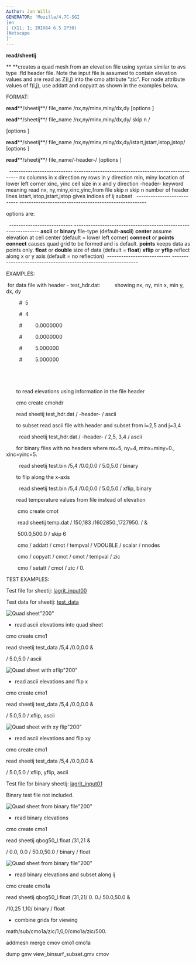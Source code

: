 ```yaml
---
Author: Jan Wills
GENERATOR: 'Mozilla/4.7C-SGI 
[en
] (X11; I; IRIX64 6.5 IP30) 
[Netscape
]'
---
```


 **read/sheetij**

  ** **creates a quad mesh from an elevation file using syntax similar
  to avs type .fld header file. Note the input file is assumed to
  contain elevation values and are read as Z(i,j) into the cmo
  attribute "zic". For node attribute values of f(i,j), use addatt and
  copyatt as shown in the examples below.

 FORMAT:

  

  **read****/sheetij**/ file\_name /nx,ny/minx,miny/dx,dy 
[options
]

  **read****/sheetij**/ file\_name /nx,ny/minx,miny/dx,dy/ skip n /
  
[options
]

  **read****/sheetij**/ file\_name
  /nx,ny/minx,miny/dx,dy/istart,jstart,istop,jstop/
[options
]

  **read****/sheetij**/ file\_name/-header-/
[options
]

   
    --------------------------- ------------------------------------------------------
    nx                          columns in x direction
    ny                          rows in y direction
    min, miny                   location of lower left corner
    xinc, yinc                  cell size in x and y direction
    -header-                    keyword meaning read nx, ny,miny,xinc,yinc,from file
    skip n                      skip n number of header lines
    istart,istop,jstart,jstop   gives indices of ij subset  
    --------------------------- ------------------------------------------------------
 
 options are:

   
    --------------------------- ---------------------------------------------------------------
    **ascii** or **binary**     file-type (default-**ascii**)
    **center**                  assume elevation at cell center (default = lower left corner)
    **connect** or **points**   **connect** causes quad grid to be formed and is default.
                                **points** keeps data as points only.
    **float** or **double**     size of data (default = **float**)
    **xflip** or **yflip**      reflect along x or y axis (default = no reflection) 
    --------------------------- ---------------------------------------------------------------
 
 EXAMPLES:

   for data file with header - test\_hdr.dat:          showing nx, ny,
  min x, min y, dx, dy

           
#  5    

           
#  4    

           
#         0.0000000  

           
#         0.0000000  

           
#         5.000000   

           
#         5.000000   

           
#
 
         to read elevations using information in the file header

         cmo create cmohdr

         read sheetij test\_hdr.dat / -header- / ascii
 
         to subset read ascii file with header and subset from i=2,5
  and j=3,4

           read sheetij test\_hdr.dat / -header- / 2,5, 3,4 / ascii
 
         for binary files with no headers where nx=5, ny=4,
  minx=miny=0., xinc=yinc=5.

           read sheetij test.bin /5,4 /0.0,0.0 / 5.0,5.0 / binary
 
         to flip along the x-axis

           read sheetij test.bin /5,4 /0.0,0.0 / 5.0,5.0 / xflip,
  binary
 
         read temperature values from file instead of elevation

          cmo create cmot

          read sheetij temp.dat / 150,183 /1602850.,1727950. / &

          500.0,500.0 / skip 6

          cmo / addatt / cmot / tempval / VDOUBLE / scalar / nnodes

          cmo / copyatt / cmot / cmot / tempval / zic

          cmo / setatt / cmot / zic / 0.



TEST EXAMPLES:



Test file for sheetij: [lagrit\_input00](lagrit_input00)

Test data for sheetij: [test\_data](test_data)

![Quad sheet](image/zall_200w.GIF)"200"


* read ascii elevations into quad sheet

cmo create cmo1

read sheetij test\_data /5,4 /0.0,0.0 &

/ 5.0,5.0 / ascii

![Quad sheet with xflip](image/zall_xflip_200w.GIF)"200"


* read ascii elevations and flip x

cmo create cmo1

read sheetij test\_data /5,4 /0.0,0.0 &

/ 5.0,5.0 / xflip, ascii

![Quad sheet with xy flip](image/zall_xyflip_200w.GIF)"200"


* read ascii elevations and flip xy

cmo create cmo1

read sheetij test\_data /5,4 /0.0,0.0 &

/ 5.0,5.0 / xflip, yflip, ascii



Test file for binary sheetij: [lagrit\_input01](lagrit_input01)

Binary test file not included.

![Quad sheet from binary file](image/binsurf_200w.GIF)"200"


* read binary elevations

cmo create cmo1

read sheetij qbog50\_l.float /31,21 &

/ 0.0, 0.0 / 50.0,50.0 / binary / float

![Quad sheet from binary
file](image/view_binsurf_subset_200w.GIF)"200"


* read binary elevations and subset along ij

cmo create cmo1a

read sheetij qbog50\_l.float /31,21/ 0. 0./ 50.0,50.0 &

/10,25 1,10/ binary / float


* combine grids for viewing

math/sub/cmo1a/zic/1,0,0/cmo1a/zic/500.

addmesh merge cmov cmo1 cmo1a

dump gmv view\_binsurf\_subset.gmv cmov
